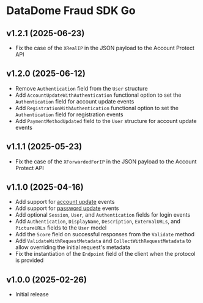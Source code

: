 # DataDome Fraud SDK Go

## v1.2.1 (2025-06-23)

- Fix the case of the `XRealIP` in the JSON payload to the Account Protect API

## v1.2.0 (2025-06-12)

- Remove `Authentication` field from the `User` structure
- Add `AccountUpdateWithAuthentication` functional option to set the `Authentication` field for account update events
- Add `RegistrationWithAuthentication` functional option to set the `Authentication` field for registration events
- Add `PaymentMethodUpdated` field to the `User` structure for account update events

## v1.1.1 (2025-05-23)

- Fix the case of the `XForwardedForIP` in the JSON payload to the Account Protect API

## v1.1.0 (2025-04-16)

- Add support for [account update](https://docs.datadome.co/docs/account-protect-account-update) events
- Add support for [password update](https://docs.datadome.co/docs/account-protect-password-update) events
- Add optional `Session`, `User`, and `Authentication` fields for login events
- Add `Authentication`, `DisplayName`, `Description`, `ExternalURLs`, and `PictureURLs` fields to the `User` model
- Add the `Score` field on successful responses from the `Validate` method
- Add `ValidateWithRequestMetadata` and `CollectWithRequestMetadata` to allow overriding the initial request's metadata
- Fix the instantiation of the `Endpoint` field of the client when the protocol is provided

## v1.0.0 (2025-02-26)

- Initial release
